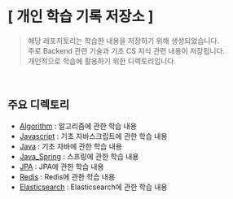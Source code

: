# [ 개인 학습 기록 저장소 ]
> 해당 레포지토리는 학습한 내용을 저장하기 위해 생성되었습니다.  
> 주로 Backend 관련 기술과 기초 CS 지식 관련 내용이 저장됩니다.  
> 개인적으로 학습에 활용하기 위한 디렉토리입니다.  

</br>

## 주요 디렉토리  
* [Algorithm](./Algorithm) : 알고리즘에 관한 학습 내용
* [Javascript](./Javascript) : 기초 자바스크립트에 관한 학습 내용
* [Java](./Java) : 기초 자바에 관한 학습 내용
* [Java_Spring](./Java_Spring) : 스프링에 관한 학습 내용
* [JPA](./JPA) : JPA에 관한 학습 내용
* [Redis](./%08Redis) : Redis에 관한 학습 내용
* [Elasticsearch](./%08Elasticsearch) : Elasticsearch에 관한 학습 내용

<br>

